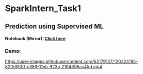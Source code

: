 # SparkIntern_Task1

## Prediction using Supervised ML

#### Notebook (Mirror): <a href='https://nbviewer.jupyter.org/github/harshva89/SparkIntern_Task1/blob/master/Spark_Task1.ipynb'>Click here</a>

### Demo:


https://user-images.githubusercontent.com/63179137/120424195-82f59300-c389-11eb-923a-2194309ac45d.mp4

